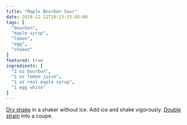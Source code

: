 ```yaml
---
title: "Maple Bourbon Sour"
date: 2018-12-12T10:13:33-05:00
tags: [
  "bourbon",
  "maple-syrup",
  "lemon",
  "egg",
  "shaken"
]
featured: true
ingredients: [
  "2 oz bourbon",
  "¾ oz lemon juice",
  "¾ oz real maple syrup",
  "1 egg white"
]
---
```


[Dry shake](/techniques/shaking/#dry-shaking) in a shaker without ice. Add ice and shake vigorously. [Double strain](/techniques/straining/#double-straining) into a coupe.
